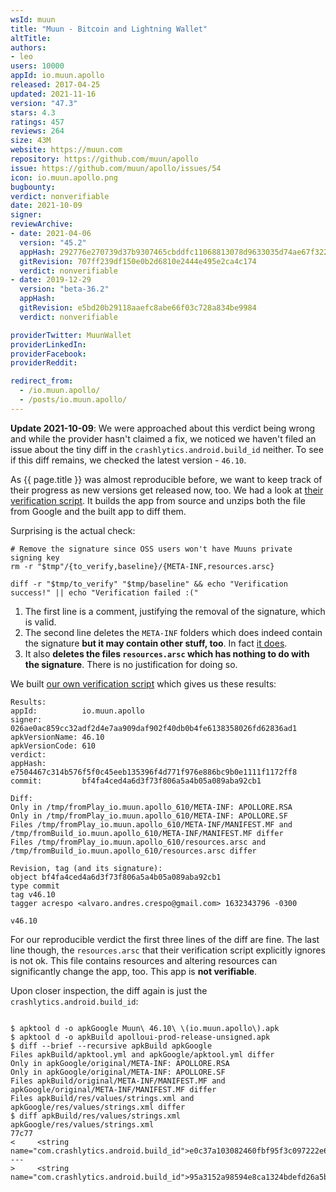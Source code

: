 ```yaml
---
wsId: muun
title: "Muun - Bitcoin and Lightning Wallet"
altTitle: 
authors:
- leo
users: 10000
appId: io.muun.apollo
released: 2017-04-25
updated: 2021-11-16
version: "47.3"
stars: 4.3
ratings: 457
reviews: 264
size: 43M
website: https://muun.com
repository: https://github.com/muun/apollo
issue: https://github.com/muun/apollo/issues/54
icon: io.muun.apollo.png
bugbounty: 
verdict: nonverifiable
date: 2021-10-09
signer: 
reviewArchive:
- date: 2021-04-06
  version: "45.2"
  appHash: 292776e270739d37b9307465cbddfc11068813078d9633035d74ae67f322a3b2
  gitRevision: 707ff239df150e0b2d6810e2444e495e2ca4c174
  verdict: nonverifiable
- date: 2019-12-29
  version: "beta-36.2"
  appHash: 
  gitRevision: e5bd20b29118aaefc8abe66f03c728a834be9984
  verdict: nonverifiable

providerTwitter: MuunWallet
providerLinkedIn: 
providerFacebook: 
providerReddit: 

redirect_from:
  - /io.muun.apollo/
  - /posts/io.muun.apollo/
---
```



**Update 2021-10-09**: We were approached about this verdict being wrong and
while the provider hasn't claimed a fix, we noticed we haven't filed an issue
about the tiny diff in the `crashlytics.android.build_id` neither. To see if
this diff remains, we checked the latest version - `46.10`.

As {{ page.title }} was almost reproducible before, we want to keep track of
their progress as new versions get released now, too.
We had a look at
[their verification script](https://github.com/muun/apollo/blob/master/tools/verify-apollo.sh).
It builds the app from source and unzips both the file from Google and the built
app to diff them.

Surprising is the actual check:

```
# Remove the signature since OSS users won't have Muuns private signing key
rm -r "$tmp"/{to_verify,baseline}/{META-INF,resources.arsc}

diff -r "$tmp/to_verify" "$tmp/baseline" && echo "Verification success!" || echo "Verification failed :("
```

1. The first line is a comment, justifying the removal of the signature, which
   is valid.
2. The second line deletes the `META-INF` folders which does indeed contain the
   signature **but it may contain other stuff, too**. In fact
   [it does](https://github.com/muun/apollo/issues/30).
3. It also **deletes the files `resources.arsc` which has nothing to do with the signature**.
   There is no justification for doing so.

We built
[our own verification script](https://gitlab.com/walletscrutiny/walletScrutinyCom/-/blob/master/scripts/test/android/io.muun.apollo.sh)
which gives us these results:

```
Results:
appId:          io.muun.apollo
signer:         026ae0ac859cc32adf2d4e7aa909daf902f40db0b4fe6138358026fd62836ad1
apkVersionName: 46.10
apkVersionCode: 610
verdict:        
appHash:        e7504467c314b576f5f0c45eeb135396f4d771f976e886bc9b0e1111f1172ff8
commit:         bf4fa4ced4a6d3f73f806a5a4b05a089aba92cb1

Diff:
Only in /tmp/fromPlay_io.muun.apollo_610/META-INF: APOLLORE.RSA
Only in /tmp/fromPlay_io.muun.apollo_610/META-INF: APOLLORE.SF
Files /tmp/fromPlay_io.muun.apollo_610/META-INF/MANIFEST.MF and /tmp/fromBuild_io.muun.apollo_610/META-INF/MANIFEST.MF differ
Files /tmp/fromPlay_io.muun.apollo_610/resources.arsc and /tmp/fromBuild_io.muun.apollo_610/resources.arsc differ

Revision, tag (and its signature):
object bf4fa4ced4a6d3f73f806a5a4b05a089aba92cb1
type commit
tag v46.10
tagger acrespo <alvaro.andres.crespo@gmail.com> 1632343796 -0300

v46.10
```

For our reproducible verdict
the first three lines of the diff are fine. The last line though, the
`resources.arsc` that their verification script explicitly ignores is not ok.
This file contains resources and altering resources can significantly change the
app, too. This app is **not verifiable**.

Upon closer inspection, the diff again is just the `crashlytics.android.build_id`:

```

$ apktool d -o apkGoogle Muun\ 46.10\ \(io.muun.apollo\).apk 
$ apktool d -o apkBuild apolloui-prod-release-unsigned.apk
$ diff --brief --recursive apkBuild apkGoogle
Files apkBuild/apktool.yml and apkGoogle/apktool.yml differ
Only in apkGoogle/original/META-INF: APOLLORE.RSA
Only in apkGoogle/original/META-INF: APOLLORE.SF
Files apkBuild/original/META-INF/MANIFEST.MF and apkGoogle/original/META-INF/MANIFEST.MF differ
Files apkBuild/res/values/strings.xml and apkGoogle/res/values/strings.xml differ
$ diff apkBuild/res/values/strings.xml apkGoogle/res/values/strings.xml
77c77
<     <string name="com.crashlytics.android.build_id">e0c37a103082460fbf95f3c097222e61</string>
---
>     <string name="com.crashlytics.android.build_id">95a3152a98594e8ca1324bdefd26a5b9</string>
```
